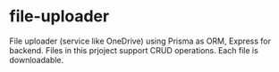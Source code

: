 # file-uploader
File uploader (service like OneDrive) using Prisma as ORM, Express for backend. Files in this prjoject support CRUD operations. Each file is downloadable.
